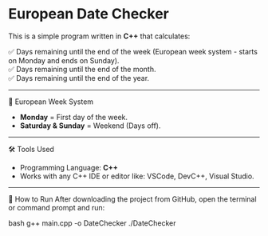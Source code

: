 # European Date Checker

This is a simple program written in **C++** that calculates:

✅ Days remaining until the end of the week (European week system - starts on Monday and ends on Sunday).  
✅ Days remaining until the end of the month.  
✅ Days remaining until the end of the year.

---

 📅 European Week System
- **Monday** = First day of the week.
- **Saturday & Sunday** = Weekend (Days off).

---

🛠️ Tools Used
- Programming Language: **C++**
- Works with any C++ IDE or editor like: VSCode, DevC++, Visual Studio.

---

 🚀 How to Run
After downloading the project from GitHub, open the terminal or command prompt and run:

bash
g++ main.cpp -o DateChecker
./DateChecker
